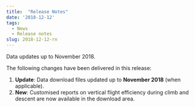 ```yaml
---
title:  "Release Notes"
date: '2018-12-12'
tags:
  - News
  - Release notes
slug: 2018-12-12-rn
---
```


Data updates up to November 2018.

The following changes have been delivered in this release:

1. **Update**: Data download files updated up to **November 2018** (when applicable).
1. **New**: Customised reports on vertical flight efficiency during climb and descent are now available in the download area.